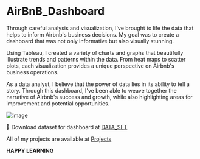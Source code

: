 # AirBnB_Dashboard



Through careful analysis and visualization, I've brought to life the data that helps to inform Airbnb's business decisions. My goal was to create a dashboard that was not only informative but also visually stunning.

Using Tableau, I created a variety of charts and graphs that beautifully illustrate trends and patterns within the data. From heat maps to scatter plots, each visualization provides a unique perspective on Airbnb's business operations.

As a data analyst, I believe that the power of data lies in its ability to tell a story. Through this dashboard, I've been able to weave together the narrative of Airbnb's success and growth, while also highlighting areas for improvement and potential opportunities.


![image](https://user-images.githubusercontent.com/117584708/224561128-a406d70e-391b-475d-8eb9-5a47458c5ba6.png)


🧾 Download dataset for dashboard at [DATA_SET](https://github.com/Chikkuduakanksha/AirBnB_Dashboard/blob/main/AirBnb_tutorial_Data.xlsx)


All of my projects are available at [Projects](https://github.com/Chikkuduakanksha?tab=repositories)

 

**HAPPY LEARNING**
